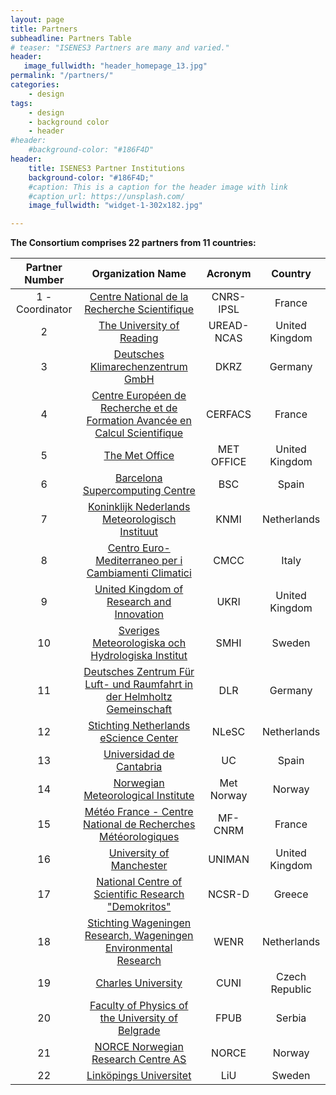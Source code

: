 ```yaml
---
layout: page
title: Partners
subheadline: Partners Table
# teaser: "ISENES3 Partners are many and varied."
header:
   image_fullwidth: "header_homepage_13.jpg"
permalink: "/partners/"
categories:
    - design
tags:
    - design
    - background color
    - header
#header:
    #background-color: "#186F4D"
header:
    title: ISENES3 Partner Institutions
    background-color: "#186F4D;"
    #caption: This is a caption for the header image with link
    #caption_url: https://unsplash.com/
    image_fullwidth: "widget-1-302x182.jpg"

---
```


**The Consortium comprises 22 partners from 11 countries:**

Partner Number  | Organization Name | Acronym | Country
:--------------:|:-----------------:|:-------:|:-------:
1 - Coordinator | [Centre National de la Recherche Scientifique](https://valeriupredoi.github.io/partners-detailed#cnrs-ipsl) | CNRS-IPSL | France
2 | [The University of Reading](https://valeriupredoi.github.io/partners-detailed#uread) | UREAD-NCAS | United Kingdom
3 | [Deutsches Klimarechenzentrum GmbH](https://valeriupredoi.github.io/partners-detailed#dkrz) | DKRZ | Germany
4 | [Centre Européen de Recherche et de Formation Avancée en Calcul Scientifique](https://valeriupredoi.github.io/partners-detailed#cerfacs) | CERFACS | France
5 | [The Met Office](https://valeriupredoi.github.io/partners-detailed#metoffice) | MET OFFICE | United Kingdom
6 | [Barcelona Supercomputing Centre](https://valeriupredoi.github.io/partners-detailed#bsc) | BSC | Spain
7 | [Koninklijk Nederlands Meteorologisch Instituut](https://valeriupredoi.github.io/partners-detailed#knmi) | KNMI | Netherlands
8 | [Centro Euro-Mediterraneo per i Cambiamenti Climatici](https://valeriupredoi.github.io/partners-detailed#cmcc) | CMCC | Italy
9 | [United Kingdom of Research and Innovation](https://valeriupredoi.github.io/partners-detailed#ukri) | UKRI | United Kingdom
10 | [Sveriges Meteorologiska och Hydrologiska Institut](https://valeriupredoi.github.io/partners-detailed#smhi) | SMHI | Sweden
11 | [Deutsches Zentrum Für Luft- und Raumfahrt in der Helmholtz Gemeinschaft](https://valeriupredoi.github.io/partners-detailed#dlr) | DLR | Germany
12 | [Stichting Netherlands eScience Center](https://valeriupredoi.github.io/partners-detailed#nlesc) | NLeSC | Netherlands
13 | [Universidad de Cantabria](https://valeriupredoi.github.io/partners-detailed#uc) | UC | Spain
14 | [Norwegian Meteorological Institute](https://valeriupredoi.github.io/partners-detailed#metnorway) | Met Norway | Norway
15 | [Météo France - Centre National de Recherches Météorologiques](https://valeriupredoi.github.io/partners-detailed#mf) | MF-CNRM | France
16 | [University of Manchester](https://valeriupredoi.github.io/partners-detailed#uniman) | UNIMAN | United Kingdom
17 | [National Centre of Scientific Research "Demokritos"](https://valeriupredoi.github.io/partners-detailed#ncsr) | NCSR-D | Greece 
18 | [Stichting Wageningen Research, Wageningen Environmental Research](https://valeriupredoi.github.io/partners-detailed#wenr) | WENR | Netherlands
19 | [Charles University](https://valeriupredoi.github.io/partners-detailed#cuni) | CUNI | Czech Republic
20 | [Faculty of Physics of the University of Belgrade](https://valeriupredoi.github.io/partners-detailed#fpub) | FPUB | Serbia
21 | [NORCE Norwegian Research Centre AS](https://valeriupredoi.github.io/partners-detailed#norce) | NORCE | Norway
22 | [Linköpings Universitet](https://valeriupredoi.github.io/partners-detailed#liu) | LiU | Sweden
